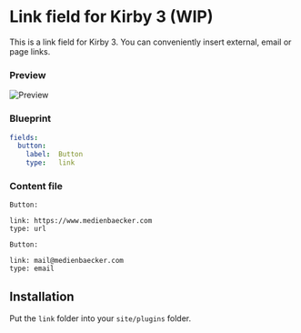 # Link field for Kirby 3 (WIP)

This is a link field for Kirby 3. You can conveniently insert external, email or page links.

### Preview

![Preview](https://user-images.githubusercontent.com/7975568/51412878-59978c00-1b6d-11e9-94a0-69790e8f1b84.gif)

### Blueprint
```yaml
fields:
  button:
    label:  Button
    type:   link
```

### Content file
```
Button: 

link: https://www.medienbaecker.com
type: url
```

```
Button: 

link: mail@medienbaecker.com
type: email
```

## Installation

Put the `link` folder into your `site/plugins` folder.
